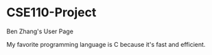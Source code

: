 # CSE110-Project
Ben Zhang's User Page

My favorite programming language is C because it's fast and efficient.
